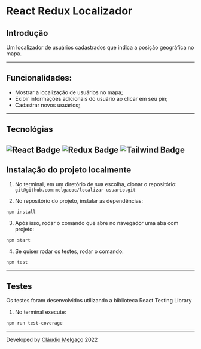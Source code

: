 # React Redux Localizador

## Introdução
Um localizador de usuários cadastrados que indica a posição geográfica no mapa.

---

## Funcionalidades:
- Mostrar a localização de usuários no mapa;
- Exibir informações adicionais do usuário ao clicar em seu pin;
- Cadastrar novos usuários;

---

## Tecnológias

![React Badge](https://img.shields.io/badge/React-20232A?style=for-the-badge&logo=react&logoColor=61DAFB)
![Redux Badge](https://img.shields.io/badge/Redux-593D88?style=for-the-badge&logo=redux&logoColor=white)
![Tailwind Badge](https://img.shields.io/badge/Tailwind_CSS-38B2AC?style=for-the-badge&logo=tailwind-css&logoColor=white)
---

## Instalação do projeto localmente

1. No terminal, em um diretório de sua escolha, clonar o repositório:
`git@github.com:melgacoc/localizar-usuario.git`

2. No repositório do projeto, instalar as dependências:

```
npm install
```

3. Após isso, rodar o comando que abre no navegador uma aba com projeto:

```
npm start
```

4. Se quiser rodar os testes, rodar o comando:

```
npm test
```

---

## Testes
Os testes foram desenvolvidos utilizando a biblioteca React Testing Library
1. No terminal execute:

```
npm run test-coverage
```

---

Developed by [Cláudio Melgaço](https://github.com/melgacoc) 2022

